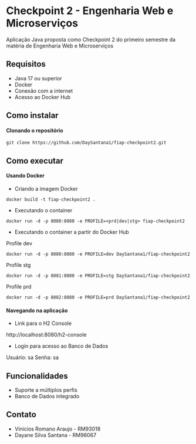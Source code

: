 # Checkpoint 2 - Engenharia Web e Microserviços

Aplicação Java proposta como Checkpoint 2 do primeiro semestre da matéria de Engenharia Web e Microserviços

## Requisitos

- Java 17 ou superior
- Docker
- Conexão com a internet
- Acesso ao Docker Hub

## Como instalar

#### Clonando o repositório

```
git clone https://github.com/DaySantana1/fiap-checkpoint2.git
```

## Como executar

#### Usando Docker

* Criando a imagem Docker

```
docker build -t fiap-checkpoint2 .
```

* Executando o container

```
docker run -d -p 8080:8080 -e PROFILE=<prd|dev|stg> fiap-checkpoint2
```

* Executando o container a partir do Docker Hub

Profile dev
```
docker run -d -p 8080:8080 -e PROFILE=dev DaySantana1/fiap-checkpoint2
```

Profile stg
```
docker run -d -p 8081:8080 -e PROFILE=stg DaySantana1/fiap-checkpoint2
```

Profile prd
```
docker run -d -p 8082:8080 -e PROFILE=prd DaySantana1/fiap-checkpoint2
```
#### Navegando na aplicação

- Link para o H2 Console

http://localhost:8080/h2-console

- Login para acesso ao Banco de Dados

Usuário: sa
Senha: sa

## Funcionalidades

- Suporte a múltiplos perfis
- Banco de Dados integrado

## Contato

- Vinicios Romano Araujo - RM93018
- Dayane Silva Santana - RM96067
